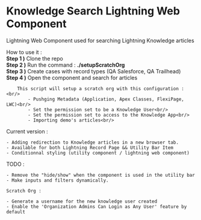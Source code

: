 # Knowledge Search Lightning Web Component
Lightning Web Component used for searching Lightning Knowledge articles


How to use it :<br/>
    <b>Step 1 )</b> Clone the repo<br/>
    <b>Step 2 )</b> Run the command : <b>./setupScratchOrg<br/></b>
    <b>Step 3 )</b> Create cases with record types (QA Salesforce, QA Trailhead)</b><br/>
    <b>Step 4 )</b> Open the component and search for articles</b><br/>
    
        This script will setup a scratch org with this configuration :<br/>
            - Pushging Metadata (Application, Apex Classes, FlexiPage, LWC)<br/>
            - Set the permission set to be a Knowledge User<br/>
            - Set the permission set to access to the Knowledge App<br/>
            - Importing demo's articles<br/>

Current version :

    - Adding redirection to Knowledge articles in a new browser tab.
    - Available for both Lightning Record Page && Utility Bar Item
    - Conditionnal styling (utility component / lightning web component)


TODO : 

    - Remove the "hide/show" when the component is used in the utility bar
    - Make inputs and filters dynamically.

    Scratch Org :

    - Generate a username for the new knowledge user created
    - Enable the 'Organization Admins Can Login as Any User' feature by default
    
